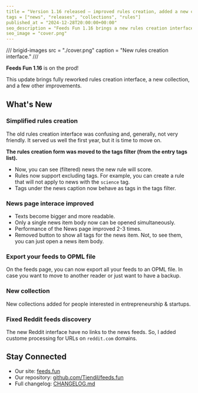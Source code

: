 ```yaml
---
title = "Version 1.16 released — improved rules creation, added a new collection"
tags = ["news", "releases", "collections", "rules"]
published_at = "2024-12-28T20:00:00+00:00"
seo_description = "Feeds Fun 1.16 brings a new rules creation interface, a new collection, and a few other improvements."
seo_image = "cover.png"
---
```


/// brigid-images
src = "./cover.png"
caption = "New rules creation interface."
///

**Feeds Fun 1.16** is on the prod!

This update brings fully reworked rules creation interface, a new collection, and a few other improvements.

## What's New

### Simplified rules creation

The old rules creation interface was confusing and, generally, not very friendly. It served us well the first year, but it is time to move on.

**The rules creation form was moved to the tags filter (from the entry tags list).**

- Now, you can see (filtered) news the new rule will score.
- Rules now support excluding tags. For example, you can create a rule that will not apply to news with the `science` tag.
- Tags under the news caption now behave as tags in the tags filter.

### News page interace improved

- Texts become bigger and more readable.
- Only a single news item body now can be opened simultaneously.
- Performance of the News page improved 2-3 times.
- Removed button to show all tags for the news item. Not, to see them, you can just open a news item body.

### Export your feeds to OPML file

On the feeds page, you can now export all your feeds to an OPML file. In case you want to move to another reader or just want to have a backup.

### New collection

New collections added for people interested in entrepreneurship & startups.

### Fixed Reddit feeds discovery

The new Reddit interface have no links to the news feeds. So, I added custome processing for URLs on `reddit.com` domains.

## Stay Connected

- Our site: [feeds.fun](https://feeds.fun/)
- Our repository: [github.com/Tiendil/feeds.fun](https://github.com/Tiendil/feeds.fun)
- Full changelog: [CHANGELOG.md](https://github.com/Tiendil/feeds.fun/blob/main/CHANGELOG.md)

